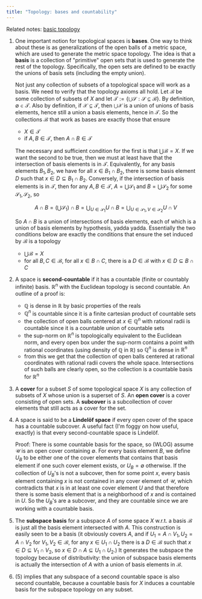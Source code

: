 ```yaml
---
title: "Topology: bases and countability"
---
```

Related notes: [basic topology](basic_topology.html)

1. One important notion for topological spaces is **bases**. One way to think about these is as generalizations of the open balls of a metric space, which are used to generate the metric space topology. The idea is that a **basis** is a collection of "primitive" open sets that is used to generate the rest of the topology. Specifically, the open sets are defined to be exactly the unions of basis sets (including the empty union).

    Not just any collection of subsets of a topological space will work as a basis. We need to verify that the topology axioms all hold. Let $\mathcal{B}$ be some collection of subsets of $X$ and let $\mathcal{T} := \{ \bigcup \mathcal{S} : \mathcal{S} \subseteq \mathcal{B} \}$. By definition, $\emptyset \in \mathcal{T}$. Also by definition, if $\mathcal{X} \subseteq \mathcal{T}$, then $\bigcup \mathcal{X}$ is a union of unions of basis elements, hence still a union a basis elements, hence in $\mathcal{T}$. So the collections $\mathcal{B}$ that work as bases are exactly those that ensure

     - $X \in \mathcal{T}$
     - if $A, B \in \mathcal{T}$, then $A \cap B \in \mathcal{T}$

    The necessary and sufficient condition for the first is that $\bigcup \mathcal{B} = X$. If we want the second to be true, then we must at least have that the intersection of basis elements is in $\mathcal{T}$. Equivalently, for any basis elements $B_1, B_2$, we have for all $x \in B_1 \cap B_2$, there is some basis element $D$ such that $x \in D \subseteq B_1 \cap B_2$. Conversely, if the intersection of basis elements is in $\mathcal{T}$, then for any $A, B \in \mathcal{T}$, $A = \bigcup \mathcal{S}_1$ and $B = \bigcup \mathcal{S}_2$ for some $\mathcal{S}_1, \mathcal{S}_2$, so

    $$A \cap B = (\bigcup \mathcal{S}_1) \cap B = \bigcup_{U \in \mathcal{S}_1} U \cap B = \bigcup_{U \in \mathcal{S}_1, V \in \mathcal{S}_2} U \cap V$$

    So $A \cap B$ is a union of intersections of basis elements, each of which is a union of basis elements by hypothesis, yadda yadda. Essentially the two conditions below are exactly the conditions that ensure the set induced by $\mathcal{B}$ is a topology

    - $\bigcup \mathcal{B} = X$
    - for all $B, C \in \mathcal{B}$, for all $x \in B \cap C$, there is a $D \in \mathcal{B}$ with $x \in D \subseteq B \cap C$

2. A space is **second-countable** if it has a countable (finite or countably infinite) basis. $\mathbb{R}^n$ with the Euclidean topology is second countable. An outline of a proof is:

     - $\mathbb{Q}$ is dense in $\mathbb{R}$ by basic properties of the reals
     - $\mathbb{Q}^n$ is countable since it is a finite cartesian product of countable sets
     - the collection of open balls centered at $x \in \mathbb{Q}^n$ with rational radii is countable since it is a countable union of countable sets
     - the sup-norm on $\mathbb{R}^n$ is topologically equivalent to the Euclidean norm, and every open box under the sup-norm contains a point with rational coordinates (using density of $\mathbb{Q}$ in $\mathbb{R}$) so $\mathbb{Q}^n$ is dense in $\mathbb{R}^n$ 
     - from this we get that the collection of open balls centered at rational coordinates with rational radii covers the whole space. Intersections of such balls are clearly open, so the collection is a countable basis for $\mathbb{R}^n$

3. A **cover** for a subset $S$ of some topological space $X$ is any collection of subsets of $X$ whose union is a superset of $S$. An **open cover** is a cover consisting of open sets. A **subcover** is a subcollection of cover elements that still acts as a cover for the set.

4. A space is said to be a **Lindelöf space** if every open cover of the space has a countable subcover. A useful fact (I'm foggy on how useful, exactly) is that every second-countable space is Lindelöf.

    Proof: There is some countable basis for the space, so (WLOG) assume $\mathcal{U}$ is an open cover containing $\emptyset$. For every basis element $B$, we define $U_B$ to be either one of the cover elements that contains that basis element if one such cover element exists, or $U_B = \emptyset$ otherwise. If the collection of $U_B$'s is not a subcover, then for some point $x$, every basis element containing $x$ is not contained in any cover element of $\mathcal{U}$, which contradicts that $x$ is in at least one cover element $U$ and that therefore there is some basis element that is a neighborhood of $x$ and is contained in $U$. So the $U_B$'s are a subcover, and they are countable since we are working with a countable basis.

5. The **subspace basis** for a subspace $A$ of some space $X$ w.r.t. a basis $\mathcal{B}$ is just all the basis element intersected with $A$. This construction is easily seen to be a basis (it obviously covers $A$, and if $U_1 = A \cap V_1, U_2 = A \cap V_2$ for $V_1, V_2 \in \mathcal{B}$, for any $x \in U_1 \cap U_2$ there is a $D \in \mathcal{B}$ such that $x \in D \subseteq V_1 \cap V_2$, so $x \in D \cap A \subseteq U_1 \cap U_2$.) It generates the subspace the topology because of distributivity: the union of subspace basis elements is actually the intersection of $A$ with a union of basis elements in $\mathcal{B}$.

6. (5) implies that any subspace of a second countable space is also second countable, because a countable basis for $X$ induces a countable basis for the subspace topology on any subset.
